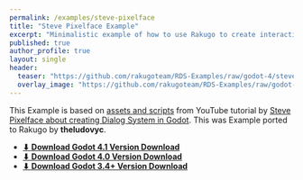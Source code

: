 ```yaml
---
permalink: /examples/steve-pixelface
title: "Steve Pixelface Example"
excerpt: "Minimalistic example of how to use Rakugo to create interactions with items."
published: true
author_profile: true
layout: single
header:
  teaser: "https://github.com/rakugoteam/RDS-Examples/raw/godot-4/stevepixelface_dialog_system/stevepixelface_dialog_system.png"
  overlay_image: "https://github.com/rakugoteam/RDS-Examples/raw/godot-4/stevepixelface_dialog_system/stevepixelface_dialog_system.png"
---
```


This Example is based on [assets and scripts] from YouTube tutorial by
 [Steve Pixelface about creating Dialog System in Godot].
This was Example ported to Rakugo by **theludovyc**.

- [**⬇ Download Godot 4.1 Version Download**](https://github.com/rakugoteam/Examples/releases/tag/steve-pixelface-2.2)
- [**⬇ Download Godot 4.0 Version Download**](https://github.com/rakugoteam/Examples/releases/tag/steve-pixelface-2.0)
- [**⬇ Download Godot 3.4+ Version Download**](https://github.com/rakugoteam/Examples/releases/tag/steve_pixelface-1.2)

[assets and scripts]:https://github.com/stevepixelface/dialog-system
[Steve Pixelface about creating Dialog System in Godot]:https://www.youtube.com/watch?v=Ur9j3c5_of0